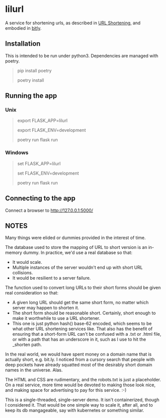 # lilurl

A service for shortening urls, as described in [URL Shortening](https://en.wikipedia.org/wiki/URL_shortening), and embodied in [bitly](https://bitly.com/).

## Installation

This is intended to be run under python3.  Dependencies are managed with poetry.

> pip install poetry
> 
> poetry install

## Running the app

### Unix

> export FLASK_APP=lilurl
> 
> export FLASK_ENV=development
> 
> poetry run flask run

### Windows

> set FLASK_APP=lilurl
> 
> set FLASK_ENV=development
> 
> poetry run flask run

## Connecting to the app

Connect a browser to http://127.0.0.1:5000/


## NOTES

Many things were elided or dummies provided in the interest of time.

The database used to store the mapping of URL to short version is an in-memory dummy.  In practice, we'd use a real database so that:
* It would scale.
* Multiple instances of the server wouldn't end up with short URL collisions.
* It would be resilient to a server failure.

The function used to convert long URLs to their short forms should be given real consideration so that:
* A given long URL should get the same short form, no matter which server may happen to shorten it.
* The short form should be reasonable short.  Certainly, short enough to make it worthwhile to use a URL shortener.
* This one is just python hash() base-62 encoded, which seems to be what other URL shortening services like.  That also has the benefit of ensuring that a short-form URL can't be confused with a .txt or .html file, or with a path that has an underscore in it, such as I use to hit the _shorten path.

In the real world, we would have spent money on a domain name that is actually short, e.g. bit.ly.  I noticed from a cursory search that people with deep pockets have already squatted most of the desirably short domain names in the universe.
Alas.

The HTML and CSS are rudimentary, and the robots.txt is just a placeholder.  On a real service, more time would be devoted to making those look nice, and making space for advertising to pay for this service.  :-)

This is a single-threaded, single-server demo.  It isn't containerized, though I considered it.  That would be one simple way to scale it, after all, and to keep its db mangageable, say with kubernetes or something similar.

